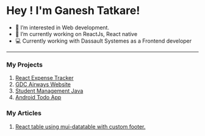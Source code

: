 <h1>Hey ! I'm Ganesh Tatkare!</h1>

- 👀 I’m interested in Web development.
- 🌱 I’m currently working on ReactJs, React native
- :computer: Currently working with Dassault Systemes as a Frontend developer
<hr>

<h3>My Projects</h3>
<ol>
  <li><a href="https://github.com/ganesh-tatkare/React-Expense-Tracker">React Expense Tracker</a></li>
  <li><a href="https://github.com/ganesh-tatkare/GDC-Airways-Website">GDC Airways Website</a></li>
  <li><a href="https://github.com/ganesh-tatkare/Student-Management-Java">Student Management Java</a></li>
  <li><a href="https://github.com/ganesh-tatkare/android-todo-react-native"> Android Todo App</a></li>
</ol>

<h3>My Articles</h3>
<ol>
  <li><a href="https://medium.com/@gtatkare42/responsive-react-table-with-mui-datatables-with-footer-efcf6cc4505c">React table using mui-datatable with custom footer.</a></li>
</ol>

<!---
ganesh-tatkare/ganesh-tatkare is a ✨ special ✨ repository because its `README.md` (this file) appears on your GitHub profile.
You can click the Preview link to take a look at your changes.
--->
